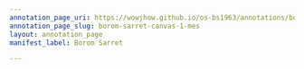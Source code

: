 ```yaml
---
annotation_page_uri: https://wowjhow.github.io/os-bs1963/annotations/borom-sarret-canvas-1-mes.json
annotation_page_slug: borom-sarret-canvas-1-mes
layout: annotation_page
manifest_label: Borom Sarret

---
```

